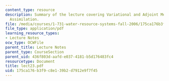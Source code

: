 ```yaml
---
content_type: resource
description: Summary of the lecture covering Variational and Adjoint Methods, Data
  Assimilation.
file: /media/courses/1-731-water-resource-systems-fall-2006/175ca176b3f9c8e139b2d7912e9f7f45_lect23.pdf
file_type: application/pdf
learning_resource_types:
- Lecture Notes
ocw_type: OCWFile
parent_title: Lecture Notes
parent_type: CourseSection
parent_uid: 436f803d-aafd-e037-4181-b5d176483fc4
resourcetype: Document
title: lect23.pdf
uid: 175ca176-b3f9-c8e1-39b2-d7912e9f7f45
---
```

